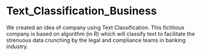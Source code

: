 # Text_Classification_Business
We created an idea of company using Text Classification. This fictitious company is based on algorithm (in R) which will classify text to facilitate the strenuous data crunching by the legal and compliance teams in banking industry.

